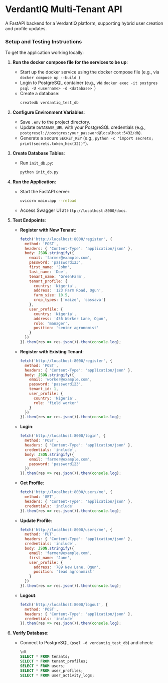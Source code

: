 # VerdantIQ Multi-Tenant API

A FastAPI backend for a VerdantIQ platform, supporting hybrid user creation and profile updates.

### **Setup and Testing Instructions**

To get the application working locally:

1. **Run the docker compose file for the services to be up**:
   - Start up the docker service using the docker compose file (e.g., via `docker compose up --build `)
   - Login to PostgreSQL container (e.g., via `docker exec -it postgres psql -U <username> -d <database> `)
   - Create a database:
     ```bash
     createdb verdantiq_test_db
     ```
2. **Configure Environment Variables**:
   - Save `.env` to the project directory.
   - Update `DATABASE_URL` with your PostgreSQL credentials (e.g., `postgresql://postgres:your_password@localhost:5432/db`).
   - Generate a secure `SECRET_KEY` (e.g., `python -c "import secrets; print(secrets.token_hex(32))"`).

3. **Create Database Tables**:
   - Run `init_db.py`:
     ```bash
     python init_db.py
     ```

4. **Run the Application**:
   - Start the FastAPI server:
     ```bash
     uvicorn main:app --reload
     ```
   - Access Swagger UI at `http://localhost:8000/docs`.

5. **Test Endpoints**:
   - **Register with New Tenant**:
     ```javascript
     fetch('http://localhost:8000/register', {
       method: 'POST',
       headers: { 'Content-Type': 'application/json' },
       body: JSON.stringify({
         email: 'farmer@example.com',
         password: 'password123',
         first_name: 'John',
         last_name: 'Doe',
         tenant_name: 'GreenFarm',
         tenant_profile: {
           country: 'Nigeria',
           address: '123 Farm Road, Ogun',
           farm_size: 10.5,
           crop_types: ['maize', 'cassava']
         },
         user_profile: {
           country: 'Nigeria',
           address: '456 Worker Lane, Ogun',
           role: 'manager',
           position: 'senior agronomist'
         }
       })
     }).then(res => res.json()).then(console.log);
     ```
   - **Register with Existing Tenant**:
     ```javascript
     fetch('http://localhost:8000/register', {
       method: 'POST',
       headers: { 'Content-Type': 'application/json' },
       body: JSON.stringify({
         email: 'worker@example.com',
         password: 'password123',
         tenant_id: 1,
         user_profile: {
           country: 'Nigeria',
           role: 'field worker'
         }
       })
     }).then(res => res.json()).then(console.log);
     ```
   - **Login**:
     ```javascript
     fetch('http://localhost:8000/login', {
       method: 'POST',
       headers: { 'Content-Type': 'application/json' },
       credentials: 'include',
       body: JSON.stringify({
         email: 'farmer@example.com',
         password: 'password123'
       })
     }).then(res => res.json()).then(console.log);
     ```
   - **Get Profile**:
     ```javascript
     fetch('http://localhost:8000/users/me', {
       method: 'GET',
       headers: { 'Content-Type': 'application/json' },
       credentials: 'include'
     }).then(res => res.json()).then(console.log);
     ```
   - **Update Profile**:
     ```javascript
     fetch('http://localhost:8000/users/me', {
       method: 'PUT',
       headers: { 'Content-Type': 'application/json' },
       credentials: 'include',
       body: JSON.stringify({
         email: 'farmer@example.com',
         first_name: 'Jane',
         user_profile: {
           address: '789 New Lane, Ogun',
           position: 'lead agronomist'
         }
       })
     }).then(res => res.json()).then(console.log);
     ```
   - **Logout**:
     ```javascript
     fetch('http://localhost:8000/logout', {
       method: 'POST',
       headers: { 'Content-Type': 'application/json' },
       credentials: 'include'
     }).then(res => res.json()).then(console.log);
     ```

6. **Verify Database**:
   - Connect to PostgreSQL (`psql -d verdantiq_test_db`) and check:
     ```sql
     \dt
     SELECT * FROM tenants;
     SELECT * FROM tenant_profiles;
     SELECT * FROM users;
     SELECT * FROM user_profiles;
     SELECT * FROM user_activity_logs;
     ```